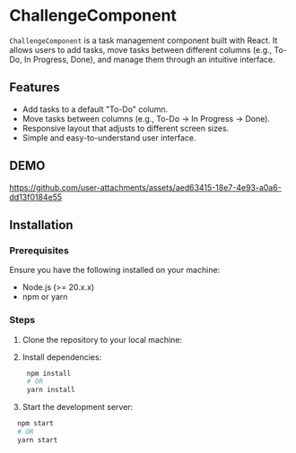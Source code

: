 # ChallengeComponent

`ChallengeComponent` is a task management component built with React. It allows users to add tasks, move tasks between different columns (e.g., To-Do, In Progress, Done), and manage them through an intuitive interface.

## Features
- Add tasks to a default "To-Do" column.
- Move tasks between columns (e.g., To-Do → In Progress → Done).
- Responsive layout that adjusts to different screen sizes.
- Simple and easy-to-understand user interface.
## DEMO
https://github.com/user-attachments/assets/aed63415-18e7-4e93-a0a6-dd13f0184e55

## Installation

### Prerequisites
Ensure you have the following installed on your machine:
- Node.js (>= 20.x.x)
- npm or yarn

### Steps

1. Clone the repository to your local machine:

2. Install dependencies:

   ```bash
    npm install
    # OR
    yarn install

3. Start the development server:
  ```bash
    npm start
    # OR
    yarn start


